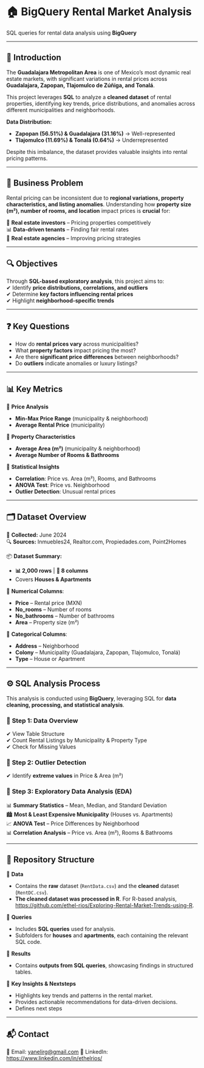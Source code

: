 # 🏠 BigQuery Rental Market Analysis  

SQL queries for rental data analysis using **BigQuery**  

---

## 📌 Introduction  

The **Guadalajara Metropolitan Area** is one of Mexico’s most dynamic real estate markets, with significant variations in rental prices across **Guadalajara, Zapopan, Tlajomulco de Zúñiga, and Tonalá**.  

This project leverages **SQL** to analyze a **cleaned dataset** of rental properties, identifying key trends, price distributions, and anomalies across different municipalities and neighborhoods.  

**Data Distribution:**  
- **Zapopan (56.51%) & Guadalajara (31.16%)** → Well-represented  
- **Tlajomulco (11.69%) & Tonalá (0.64%)** → Underrepresented  

Despite this imbalance, the dataset provides valuable insights into rental pricing patterns.  

---

## 🎯 Business Problem  

Rental pricing can be inconsistent due to **regional variations, property characteristics, and listing anomalies**. Understanding how **property size (m²), number of rooms, and location** impact prices is **crucial** for:  

🏡 **Real estate investors** – Pricing properties competitively  
📊 **Data-driven tenants** – Finding fair rental rates  
💼 **Real estate agencies** – Improving pricing strategies  

---

## 🔍 Objectives  

Through **SQL-based exploratory analysis**, this project aims to:  
✔ Identify **price distributions, correlations, and outliers**  
✔ Determine **key factors influencing rental prices**  
✔ Highlight **neighborhood-specific trends**  

---

## ❓ Key Questions  

- How do **rental prices vary** across municipalities?  
- What **property factors** impact pricing the most?  
- Are there **significant price differences** between neighborhoods?  
- Do **outliers** indicate anomalies or luxury listings?  

---

## 📊 Key Metrics  

📌 **Price Analysis**  
-  **Min-Max Price Range** (municipality & neighborhood)  
-  **Average Rental Price** (municipality)  

📌 **Property Characteristics**  
-  **Average Area (m²)** (municipality & neighborhood)  
-  **Average Number of Rooms & Bathrooms**  

📌 **Statistical Insights**  
-  **Correlation**: Price vs. Area (m²), Rooms, and Bathrooms  
-  **ANOVA Test**: Price vs. Neighborhood  
-  **Outlier Detection**: Unusual rental prices  

---

## 🗂 Dataset Overview  

📅 **Collected:** June 2024  
🔍 **Sources:** Inmuebles24, Realtor.com, Propiedades.com, Point2Homes  

📦 **Dataset Summary:**  
- **📊 2,000 rows** | **📁 8 columns**  
- Covers **Houses & Apartments**  

🔢 **Numerical Columns**:  
- **Price** – Rental price (MXN)  
- **No_rooms** – Number of rooms  
- **No_bathrooms** – Number of bathrooms  
- **Area** – Property size (m²)  

📝 **Categorical Columns**:  
- **Address** – Neighborhood  
- **Colony** – Municipality (Guadalajara, Zapopan, Tlajomulco, Tonalá)  
- **Type** – House or Apartment  

---

## ⚙️ SQL Analysis Process  

This analysis is conducted using **BigQuery**, leveraging SQL for **data cleaning, processing, and statistical analysis**.  

### 🔹 **Step 1: Data Overview**  
✔ View Table Structure  
✔ Count Rental Listings by Municipality & Property Type  
✔ Check for Missing Values  

### 🔹 **Step 2: Outlier Detection**  
✔ Identify **extreme values** in Price & Area (m²)  

### 🔹 **Step 3: Exploratory Data Analysis (EDA)**  
📊 **Summary Statistics** – Mean, Median, and Standard Deviation  
🏙 **Most & Least Expensive Municipality** (Houses vs. Apartments)  
📈 **ANOVA Test** – Price Differences by Neighborhood  
📊 **Correlation Analysis** – Price vs. Area (m²), Rooms & Bathrooms  

---

## 📁 Repository Structure  

📂 **Data**  
- Contains the **raw** dataset (`RentData.csv`) and the **cleaned** dataset (`RentDC.csv`).  
- **The cleaned dataset was processed in R**. For R-based analysis, https://github.com/ethel-rios/Exploring-Rental-Market-Trends-using-R.  

📂 **Queries**  
- Includes **SQL queries** used for analysis.  
- Subfolders for **houses** and **apartments**, each containing the relevant SQL code.  

📂 **Results**  
- Contains **outputs from SQL queries**, showcasing findings in structured tables.  

📂 **Key Insights & Nextsteps**  
- Highlights key trends and patterns in the rental market.
- Provides actionable recommendations for data-driven decisions.
- Defines next steps 
---

## 📬 Contact  

📧 Email: yanelirg@gmail.com
🔗 LinkedIn: https://www.linkedin.com/in/ethelrios/
